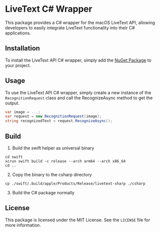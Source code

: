 # LiveText C# Wrapper

This package provides a C# wrapper for the macOS LiveText API, allowing developers to easily integrate LiveText functionality into their C# applications.

## Installation

To install the LiveText API C# wrapper, simply add the [NuGet Package](https://www.nuget.org/packages/LiveTextSharp) to your project.

## Usage

To use the LiveText API C# wrapper, simply create a new instance of the `RecognitionRequest` class and call the RecognizeAsync method to get the output.

```csharp
var image = ...;
var request = new RecognitionRequest(image);
string recognizedText = request.RecognizeAsync();
```

## Build

1. Build the swift helper as universal binary

```shell
cd swift
xcrun swift build -c release --arch arm64 --arch x86_64
cd ..
```
2. Copy the binary to the csharp directory

```shell
cp ./swift/.build/apple/Products/Release/livetext-sharp ./csharp
```
3. Build the C# package normally

## License

This package is licensed under the MIT License. See the `LICENSE` file for more information.